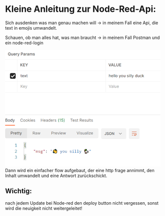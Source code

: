 # Kleine Anleitung zur Node-Red-Api:
Sich ausdenken was man genau machen will -> in meinem Fall eine Api, die text in emojis umwandelt.

Schauen, ob man alles hat, was man braucht -> in meinem Fall Postman und ein node-red-login
 
 
![](networkpictures/silly%20duck.PNG)
Dann wird ein einfacher flow aufgebaut, der eine http frage annimmt, den Inhalt umwandelt und eine Antwort zurückschickt.

## Wichtig: ## 
nach jedem Update bei Node-red den deploy button nicht vergessen, sonst wird die neuigkeit nicht weitergeleitet!